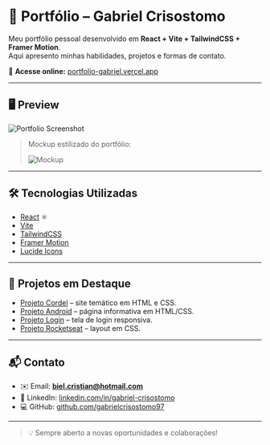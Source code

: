 # 🚀 Portfólio – Gabriel Crisostomo

Meu portfólio pessoal desenvolvido em **React + Vite + TailwindCSS + Framer Motion**.  
Aqui apresento minhas habilidades, projetos e formas de contato.  

🔗 **Acesse online:** [portfolio-gabriel.vercel.app](https://portfolio-gabriel-f6jdp9b0i-gabriel-s-projects-c2363bd4.vercel.app)  

---

## 🖥️ Preview
![Portfolio Screenshot](https://raw.githubusercontent.com/gabrielcrisostomo97/portfolio-gabriel/main/public/preview.png)

> Mockup estilizado do portfólio:
>  
> ![Mockup](https://raw.githubusercontent.com/gabrielcrisostomo97/portfolio-gabriel/main/public/mockup.png)

---

## 🛠️ Tecnologias Utilizadas
- [React](https://react.dev/) ⚛️
- [Vite](https://vitejs.dev/)
- [TailwindCSS](https://tailwindcss.com/)
- [Framer Motion](https://www.framer.com/motion/)
- [Lucide Icons](https://lucide.dev/)

---

## 📂 Projetos em Destaque
- [Projeto Cordel](https://github.com/gabrielcrisostomo97/projeto-cordel) – site temático em HTML e CSS.
- [Projeto Android](https://github.com/gabrielcrisostomo97/projeto-android) – página informativa em HTML/CSS.
- [Projeto Login](https://github.com/gabrielcrisostomo97/projeto-login) – tela de login responsiva.
- [Projeto Rocketseat](https://github.com/gabrielcrisostomo97/projeto-rocketseat) – layout em CSS.

---

## 📬 Contato
- ✉️ Email: **biel.cristian@hotmail.com**  
- 💼 LinkedIn: [linkedin.com/in/gabriel-crisostomo](https://www.linkedin.com/in/gabriel-crisostomo/)  
- 💻 GitHub: [github.com/gabrielcrisostomo97](https://github.com/gabrielcrisostomo97)  

---

> 💡 Sempre aberto a novas oportunidades e colaborações!  
